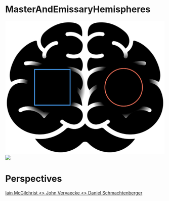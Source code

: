 # MasterAndEmissaryHemispheres
![](MasterAndEmissaryHemispheres.png)![](MasterAndEmissaryHemispheres.gif)
# Perspectives
[Iain McGilchrist <> John Vervaecke <> Daniel Schmachtenberger](https://youtu.be/ENzLFd05N0s)
